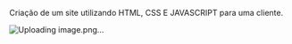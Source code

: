 Criação de um site utilizando HTML, CSS E JAVASCRIPT para uma cliente.

![Uploading image.png…]()


